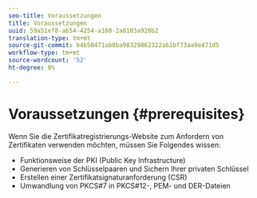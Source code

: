 ```yaml
---
seo-title: Voraussetzungen
title: Voraussetzungen
uuid: 59a51ef8-ab54-4254-a160-2a8103a920b2
translation-type: tm+mt
source-git-commit: b4b50471ab0ba98329862322a61bf73aa9e471d5
workflow-type: tm+mt
source-wordcount: '52'
ht-degree: 0%

---
```



# Voraussetzungen {#prerequisites}

Wenn Sie die Zertifikatregistrierungs-Website zum Anfordern von Zertifikaten verwenden möchten, müssen Sie Folgendes wissen:

* Funktionsweise der PKI (Public Key Infrastructure)
* Generieren von Schlüsselpaaren und Sichern Ihrer privaten Schlüssel
* Erstellen einer Zertifikatsignaturanforderung (CSR)
* Umwandlung von PKCS#7 in PKCS#12-, PEM- und DER-Dateien
